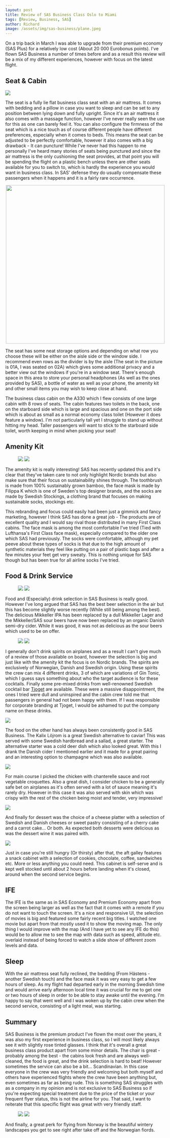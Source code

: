 ```yaml
---
layout: post
title: Review of SAS Business Class Oslo to Miami
tags: [Review, Business, SAS]
author: Richard
image: /assets/img/sas-business/plane.jpeg
---
```


On a trip back in March I was able to upgrade from their premium economy (SAS Plus) for a relatively low cost (About 20 000 Eurobonus points). I've flown SAS Business a number of times before and as a result this review will be a mix of my different experiences, however with focus on the latest flight.

## Seat & Cabin
<img src="/assets/img/sas-business/seat.jpeg" class="full"/>

The seat is a fully lie flat business class seat with an air mattress. It comes with bedding and a pillow in case you want to sleep and can be set to any position between lying down and fully upright. Since it's an air mattress it also comes with a massage function, however I've never really seen the use for this as one can barely feel it. You can also configure the firmness of the seat which is a nice touch as of course different people have different preferences, especially when it comes to beds. This means the seat can be adjusted to be perfectly comfortable, however it also comes with a big drawback - It can puncture! While I've never had this happen to me personally I've heard many stories of seats being punctured and since the air mattress is the only cushioning the seat provides, at that point you will be spending the flight on a plastic bench unless there are other seats available for you to switch to, which is hardly the experience you would want in business class. In SAS' defense they do usually compensate these passengers when it happens and it is a fairly rare occurrence.

<center><img style="height:500px; width:auto" src="/assets/img/sas-business/seatmap.png" class="full"/></center>

The seat has some neat storage options and depending on what row you choose these will be either on the aisle side or the window side. I recommend even rows as the divider is by the aisle (The seat in the picture is 01A, I was seated on 02A) which gives some additional privacy and a better view out the windows if you're in a window seat. There's enough space in this area to store your personal headphones (As well as the ones provided by SAS), a bottle of water as well as your phone, the amenity kit and other small items you may wish to keep close at hand.

The business class cabin on the A330 which I flew consists of one large cabin with 8 rows of seats. The cabin features two toilets in the back, one on the starboard side which is large and spacious and one on the port side which is about as small as a normal economy class toilet (However it does feature a window). I'm not particularly tall yet I struggle to stand up without hitting my head. Taller passengers will want to stick to the starboard side toilet, worth keeping in mind when picking your seat!

## Amenity Kit
<figure>
<a href="/assets/img/sas-business/amenity-kit.jpeg"><img src="/assets/img/sas-business/amenity-kit.jpeg" class="half"/></a>
<a href="/assets/img/sas-business/amenity-kit2.jpeg"><img src="/assets/img/sas-business/amenity-kit2.jpeg" class="half"/></a>
</figure>
The amenity kit is really interesting! SAS has recently updated this and it's clear that they've taken care to not only highlight Nordic brands but also make sure that their focus on sustainability shines through. The toothbrush is made from 100% sustainably grown bamboo, the face mask is made by Filippa K which is one of Sweden's top designer brands, and the socks are made by Swedish Stockings, a clothing brand that focuses on making sustainable socks, stockings etc.

This rebranding and focus could easily had been just a gimmick and fancy marketing, however I think SAS has done a great job - The products are of excellent quality and I would say rival those distributed in many First Class cabins. The face mask is among the most comfortable I've tried (Tied with Lufthansa's First Class face mask), especially compared to the older one which SAS had previously. The socks were comfortable, although my pet peeve about these types of socks is that due to the high amount of synthetic materials they feel like putting on a pair of plastic bags and after a few minutes your feet get very sweaty. This is nothing unique for SAS though but has been true for all airline socks I've tried.

## Food & Drink Service
<figure>
<a href="/assets/img/sas-business/drinks.jpeg"><img src="/assets/img/sas-business/drinks.jpeg" class="half"/></a>
<a href="/assets/img/sas-business/drinks2.jpeg"><img src="/assets/img/sas-business/drinks2.jpeg" class="half"/></a>
</figure>
Food and (Especially) drink selection in SAS Business is really good. However I've long argued that SAS has the best beer selection in the air but this has become slightly worse recently (While still being among the best). The delicious Mikkeller IPA has been replaced by a dull Mikkeller Lager and the Mikkeller/SAS sour beers have now been replaced by an organic Danish semi-dry cider. While it was good, it was not as delicious as the sour beers which used to be on offer.

<figure>
<a href="/assets/img/sas-business/milano.jpeg"><img src="/assets/img/sas-business/milano.jpeg" class="half"/></a>
<a href="/assets/img/sas-business/high-fever.jpeg"><img src="/assets/img/sas-business/high-fever.jpeg" class="half"/></a>
</figure>

I generally don't drink spirits on airplanes and as a result I can't give much of a review of those available on board, however the selection is big and just like with the amenity kit the focus is on Nordic brands. The spirits are exclusively of Norwegian, Danish and Swedish origin. Using these spirits the crew can mix 4 different drinks, 3 of which are variations of Gin Tonic, which I guess says something about who the target audience is for these cocktails. Finally some pre-mixed drinks from well-renowned Swedish cocktail bar [Tjoget](https://tjoget.com) are available. These were a massive disappointment, the ones I tried were dull and uninspired and the cabin crew told me that passengers in general had not been happy with them. If I was responsible for corporate branding at Tjoget, I would be ashamed to put the company name on these drinks.

<a href="/assets/img/sas-business/starter.jpeg"><img src="/assets/img/sas-business/starter.jpeg" class="half"/></a>

The food on the other hand has always been consistently good in SAS Business. The Kalix Löjrom is a great Swedish alternative to caviar! This was served with some Swedish hardbread and a sallad, a great starter. The alternative starter was a cold deer dish which also looked great. With this I drank the Danish cider I mentioned earlier and it made for a great pairing and an interesting option to champagne which was also available.

<a href="/assets/img/sas-business/main.jpeg"><img src="/assets/img/sas-business/main.jpeg" class="half"/></a>

For main course I picked the chicken with chanterelle sauce and root vegetable croquettes. Also a great dish, I consider chicken to be a generally safe bet on airplanes as it's often served with a lot of sauce meaning it's rarely dry. However in this case it was also served with skin which was crispy with the rest of the chicken being moist and tender, very impressive! 

<a href="/assets/img/sas-business/dessert.jpeg"><img src="/assets/img/sas-business/dessert.jpeg" class="half"/></a>

And finally for dessert was the choice of a cheese platter with a selection of Swedish and Danish cheeses or sweet pastry consisting of a cherry cake and a carrot cake... Or both. As expected both desserts were delicious as was the dessert wine it was paired with.

<a href="/assets/img/sas-business/snacks.jpeg"><img src="/assets/img/sas-business/snacks.jpeg" class="half"/></a>

Just in case you're still hungry (Or thirsty) after that, the aft galley features a snack cabinet with a selection of cookies, chocolate, coffee, sandwiches etc. More or less anything you could need. This cabinet is self-serve and is kept well stocked until about 2 hours before landing when it's closed, around when the second service begins.

## IFE

The IFE is the same as in SAS Economy and Premium Economy apart from the screen being larger as well as the fact that it comes with a remote if you do not want to touch the screen. It's a nice and responsive UI, the selection of movies is big and featured some fairly recent big titles. I watched one movie but apart from that mostly used it to show the moving map. The only thing I would improve with the map (And I have yet to see any IFE do this) would be to allow me to see the map with data such as speed, altitude etc. overlaid instead of being forced to watch a slide show of different zoom levels and data.

## Sleep

With the air mattress seat fully reclined, the bedding (From Hästens - another Swedish touch) and the face mask it was very easy to get a few hours of sleep. As my flight had departed early in the morning Swedish time and would arrive early afternoon local time it was crucial for me to get one or two hours of sleep in order to be able to stay awake until the evening. I'm happy to say that went well and I was woken up by the cabin crew when the second service, consisting of a light meal, was starting.

## Summary

SAS Business is the premium product I've flown the most over the years, it was also my first experience in business class, so I will most likely always see it with slightly rose tinted glasses. I think that it's overall a great business class product apart from some minor details. The chair is great - probably among the best - the cabins look fresh and are always well-cleaned, the food is great, and the drink selection is hard to beat! However sometimes the service can also be a bit... Scandinavian. In this case everyone in the crew was very friendly and welcoming but both myself and others have experienced flights where the crew have been anything but, even sometimes as far as being rude. This is something SAS struggles with as a company in my opinion and is not exclusive to SAS Business so if you're expecting special treatment due to the price of the ticket or your frequent flyer status, this is not the airline for you. That said, I want to reiterate that this specific flight was great with very friendly staff.

<figure>
<a href="/assets/img/sas-business/norway.jpeg"><img src="/assets/img/sas-business/norway.jpeg" class="half"/></a>
<a href="/assets/img/sas-business/norway2.jpeg"><img src="/assets/img/sas-business/norway2.jpeg" class="half"/></a>
</figure>

And finally, a great perk for flying from Norway is the beautiful wintery landscapes you get to see right after take off and the Norwegian fiords. 

